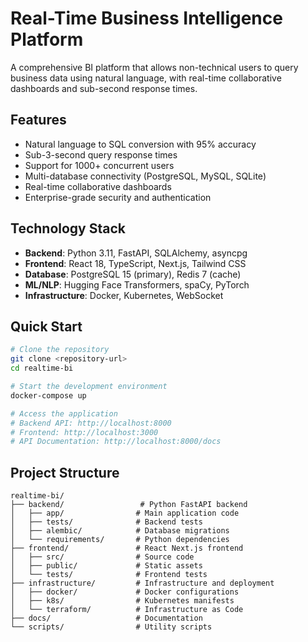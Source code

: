 # Real-Time Business Intelligence Platform

A comprehensive BI platform that allows non-technical users to query business data using natural language, with real-time collaborative dashboards and sub-second response times.

## Features

- Natural language to SQL conversion with 95% accuracy
- Sub-3-second query response times
- Support for 1000+ concurrent users
- Multi-database connectivity (PostgreSQL, MySQL, SQLite)
- Real-time collaborative dashboards
- Enterprise-grade security and authentication

## Technology Stack

- **Backend**: Python 3.11, FastAPI, SQLAlchemy, asyncpg
- **Frontend**: React 18, TypeScript, Next.js, Tailwind CSS
- **Database**: PostgreSQL 15 (primary), Redis 7 (cache)
- **ML/NLP**: Hugging Face Transformers, spaCy, PyTorch
- **Infrastructure**: Docker, Kubernetes, WebSocket

## Quick Start

```bash
# Clone the repository
git clone <repository-url>
cd realtime-bi

# Start the development environment
docker-compose up

# Access the application
# Backend API: http://localhost:8000
# Frontend: http://localhost:3000
# API Documentation: http://localhost:8000/docs
```

## Project Structure

```
realtime-bi/
├── backend/                 # Python FastAPI backend
│   ├── app/                # Main application code
│   ├── tests/              # Backend tests
│   ├── alembic/            # Database migrations
│   └── requirements/       # Python dependencies
├── frontend/               # React Next.js frontend
│   ├── src/                # Source code
│   ├── public/             # Static assets
│   └── tests/              # Frontend tests
├── infrastructure/         # Infrastructure and deployment
│   ├── docker/             # Docker configurations
│   ├── k8s/                # Kubernetes manifests
│   └── terraform/          # Infrastructure as Code
├── docs/                   # Documentation
└── scripts/                # Utility scripts
```

